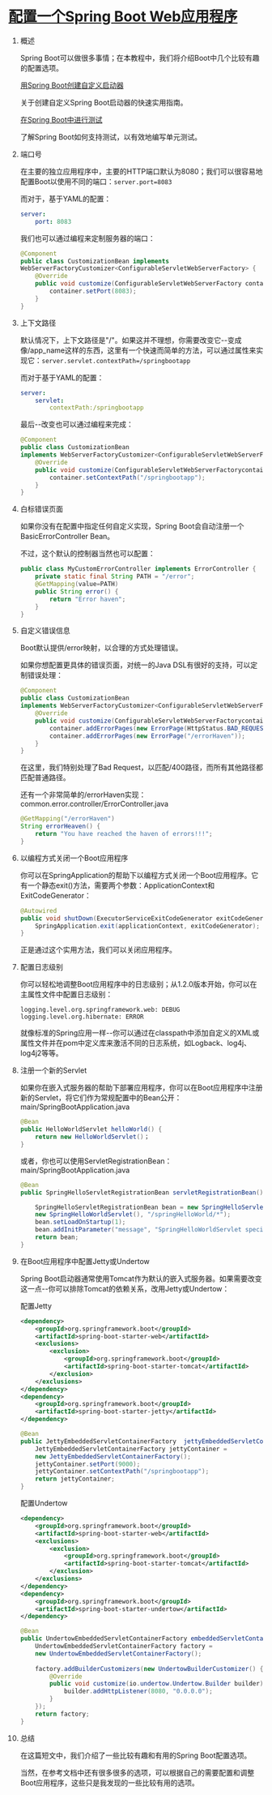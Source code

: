 # [配置一个Spring Boot Web应用程序](https://www.baeldung.com/spring-boot-application-configuration)

1. 概述

    Spring Boot可以做很多事情；在本教程中，我们将介绍Boot中几个比较有趣的配置选项。

    [用Spring Boot创建自定义启动器](https://www.baeldung.com/spring-boot-custom-starter)

    关于创建自定义Spring Boot启动器的快速实用指南。

    [在Spring Boot中进行测试](https://www.baeldung.com/spring-boot-testing)

    了解Spring Boot如何支持测试，以有效地编写单元测试。

2. 端口号

    在主要的独立应用程序中，主要的HTTP端口默认为8080；我们可以很容易地配置Boot以使用不同的端口：`server.port=8083`

    而对于，基于YAML的配置：

    ```yaml
    server:
        port: 8083
    ```

    我们也可以通过编程来定制服务器的端口：

    ```java
    @Component
    public class CustomizationBean implements
    WebServerFactoryCustomizer<ConfigurableServletWebServerFactory> {
        @Override
        public void customize(ConfigurableServletWebServerFactory container) {
            container.setPort(8083);
        }
    }
    ```

3. 上下文路径

    默认情况下，上下文路径是"/"。如果这并不理想，你需要改变它--变成像/app_name这样的东西，这里有一个快速而简单的方法，可以通过属性来实现它：`server.servlet.contextPath=/springbootapp`

    而对于基于YAML的配置：

    ```yaml
    server:
        servlet:
            contextPath:/springbootapp
    ```

    最后--改变也可以通过编程来完成：

    ```java
    @Component
    public class CustomizationBean
    implements WebServerFactoryCustomizer<ConfigurableServletWebServerFactory> {
        @Override
        public void customize(ConfigurableServletWebServerFactorycontainer) {
            container.setContextPath("/springbootapp");
        }
    }
    ```

4. 白标错误页面

    如果你没有在配置中指定任何自定义实现，Spring Boot会自动注册一个BasicErrorController Bean。

    不过，这个默认的控制器当然也可以配置：

    ```java
    public class MyCustomErrorController implements ErrorController {
        private static final String PATH = "/error";
        @GetMapping(value=PATH)
        public String error() {
            return "Error haven";
        }
    }
    ```

5. 自定义错误信息

    Boot默认提供/error映射，以合理的方式处理错误。

    如果你想配置更具体的错误页面，对统一的Java DSL有很好的支持，可以定制错误处理：

    ```java
    @Component
    public class CustomizationBean
    implements WebServerFactoryCustomizer<ConfigurableServletWebServerFactory> {
        @Override
        public void customize(ConfigurableServletWebServerFactorycontainer) {        
            container.addErrorPages(new ErrorPage(HttpStatus.BAD_REQUEST, "/400"));
            container.addErrorPages(new ErrorPage("/errorHaven"));
        }
    }
    ```

    在这里，我们特别处理了Bad Request，以匹配/400路径，而所有其他路径都匹配普通路径。

    还有一个非常简单的/errorHaven实现：common.error.controller/ErrorController.java

    ```java
    @GetMapping("/errorHaven")
    String errorHeaven() {
        return "You have reached the haven of errors!!!";
    }
    ```

6. 以编程方式关闭一个Boot应用程序

    你可以在SpringApplication的帮助下以编程方式关闭一个Boot应用程序。它有一个静态exit()方法，需要两个参数：ApplicationContext和ExitCodeGenerator：

    ```java
    @Autowired
    public void shutDown(ExecutorServiceExitCodeGenerator exitCodeGenerator) {
        SpringApplication.exit(applicationContext, exitCodeGenerator);
    }
    ```

    正是通过这个实用方法，我们可以关闭应用程序。

7. 配置日志级别

    你可以轻松地调整Boot应用程序中的日志级别；从1.2.0版本开始，你可以在主属性文件中配置日志级别：

    ```properties
    logging.level.org.springframework.web: DEBUG
    logging.level.org.hibernate: ERROR
    ```

    就像标准的Spring应用一样--你可以通过在classpath中添加自定义的XML或属性文件并在pom中定义库来激活不同的日志系统，如Logback、log4j、log4j2等等。

8. 注册一个新的Servlet

    如果你在嵌入式服务器的帮助下部署应用程序，你可以在Boot应用程序中注册新的Servlet，将它们作为常规配置中的Bean公开：main/SpringBootApplication.java

    ```java
    @Bean
    public HelloWorldServlet helloWorld() {
        return new HelloWorldServlet()；
    }
    ```

    或者，你也可以使用ServletRegistrationBean：main/SpringBootApplication.java

    ```java
    @Bean
    public SpringHelloServletRegistrationBean servletRegistrationBean() {
    
        SpringHelloServletRegistrationBean bean = new SpringHelloServletRegistrationBean(
        new SpringHelloWorldServlet(), "/springHelloWorld/*");
        bean.setLoadOnStartup(1);
        bean.addInitParameter("message", "SpringHelloWorldServlet special message");
        return bean;
    }
    ```

9. 在Boot应用程序中配置Jetty或Undertow

    Spring Boot启动器通常使用Tomcat作为默认的嵌入式服务器。如果需要改变这一点--你可以排除Tomcat的依赖关系，改用Jetty或Undertow：

    配置Jetty

    ```xml
    <dependency>
        <groupId>org.springframework.boot</groupId>
        <artifactId>spring-boot-starter-web</artifactId>
        <exclusions>
            <exclusion>
                <groupId>org.springframework.boot</groupId>
                <artifactId>spring-boot-starter-tomcat</artifactId>
            </exclusion>
        </exclusions>
    </dependency>
    <dependency>
        <groupId>org.springframework.boot</groupId>
        <artifactId>spring-boot-starter-jetty</artifactId>
    </dependency>
    ```

    ```java
    @Bean
    public JettyEmbeddedServletContainerFactory  jettyEmbeddedServletContainerFactory() {
        JettyEmbeddedServletContainerFactory jettyContainer = 
        new JettyEmbeddedServletContainerFactory();
        jettyContainer.setPort(9000);
        jettyContainer.setContextPath("/springbootapp");
        return jettyContainer;
    }
    ```

    配置Undertow

    ```xml
    <dependency>
        <groupId>org.springframework.boot</groupId>
        <artifactId>spring-boot-starter-web</artifactId>
        <exclusions>
            <exclusion>
                <groupId>org.springframework.boot</groupId>
                <artifactId>spring-boot-starter-tomcat</artifactId>
            </exclusion>
        </exclusions>
    </dependency>
    <dependency>
        <groupId>org.springframework.boot</groupId>
        <artifactId>spring-boot-starter-undertow</artifactId>
    </dependency>
    ```

    ```java
    @Bean
    public UndertowEmbeddedServletContainerFactory embeddedServletContainerFactory() {
        UndertowEmbeddedServletContainerFactory factory = 
        new UndertowEmbeddedServletContainerFactory();
        
        factory.addBuilderCustomizers(new UndertowBuilderCustomizer() {
            @Override
            public void customize(io.undertow.Undertow.Builder builder) {
                builder.addHttpListener(8080, "0.0.0.0");
            }
        });
        return factory;
    }
    ```

10. 总结

    在这篇短文中，我们介绍了一些比较有趣和有用的Spring Boot配置选项。

    当然，在参考文档中还有很多很多的选项，可以根据自己的需要配置和调整Boot应用程序，这些只是我发现的一些比较有用的选项。
